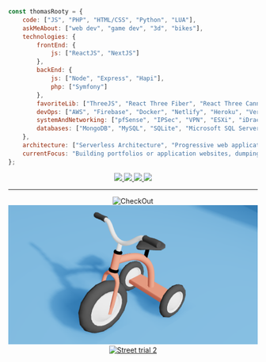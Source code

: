 ```js
const thomasRooty = {
	code: ["JS", "PHP", "HTML/CSS", "Python", "LUA"],
	askMeAbout: ["web dev", "game dev", "3d", "bikes"],
	technologies: {
		frontEnd: {
			js: ["ReactJS", "NextJS"]
		},
		backEnd: {
			js: ["Node", "Express", "Hapi"],
			php: ["Symfony"]
		},
		favoriteLib: ["ThreeJS", "React Three Fiber", "React Three Cannon", "Zustand"],
		devOps: ["AWS", "Firebase", "Docker", "Netlify", "Heroku", "Vercel", "Nginx"],
		systemAndNetworking: ["pfSense", "IPSec", "VPN", "ESXi", "iDrac"],
		databases: ["MongoDB", "MySQL", "SQLite", "Microsoft SQL Server"]
	},
	architecture: ["Serverless Architecture", "Progressive web applications", "Single page applications"],
	currentFocus: "Building portfolios or application websites, dumping crypto charts, and leveling up my skills on my street trial bike !"
};
```

<div align="center">
  <a href="https://instagram.com/tho_macaron">
    <img src="https://img.shields.io/badge/Instagram-E4405F?style=for-the-badge&logo=instagram&logoColor=white"/>
  </a>
  <a href="https://www.linkedin.com/in/dev-thomas-caron">
    <img src="https://img.shields.io/badge/LinkedIn-0077B5?style=for-the-badge&logo=linkedin&logoColor=white"/>
  </a>
  <a href="https://stackoverflow.com/users/15032117/rootkitty">
    <img src="https://img.shields.io/badge/Stack_Overflow-FE7A16?style=for-the-badge&logo=stack-overflow&logoColor=white"/>
  </a>
  <a href="https://tiktok.com/@tho_macaron">
    <img src="https://img.shields.io/badge/TikTok-000000?style=for-the-badge&logo=tiktok&logoColor=white"/>
  </a>
<hr/>
  <img src="https://i.imgur.com/mqb15Ue.png" alt="CheckOut"/>

  <a href="https://3d.tcaron.fr">
    <img width="600" src="https://raw.githubusercontent.com/thomas-rooty/tricycle-portfolio/main/public/assets/icons/banner.png" alt="Street trial 2"/>
  </a>
  <a href="https://3dxp.tcaron.fr">
    <img width="600" src="https://i.imgur.com/H4i1miy.png" alt="Street trial 2"/>
  </a>
</div>

